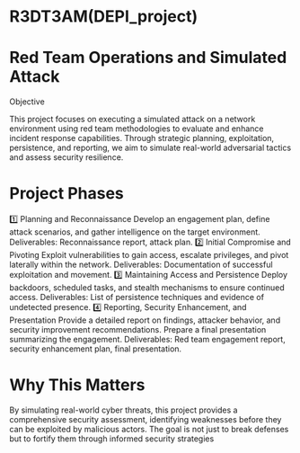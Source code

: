# R3DT3AM(DEPI_project)
# Red Team Operations and Simulated Attack

Objective


This project focuses on executing a simulated attack on a network environment using red team methodologies to evaluate and enhance incident response capabilities. Through strategic planning, exploitation, persistence, and reporting, we aim to simulate real-world adversarial tactics and assess security resilience.

# Project Phases
1️⃣ Planning and Reconnaissance
Develop an engagement plan, define attack scenarios, and gather intelligence on the target environment.
Deliverables: Reconnaissance report, attack plan.
2️⃣ Initial Compromise and Pivoting
Exploit vulnerabilities to gain access, escalate privileges, and pivot laterally within the network.
Deliverables: Documentation of successful exploitation and movement.
3️⃣ Maintaining Access and Persistence
Deploy backdoors, scheduled tasks, and stealth mechanisms to ensure continued access.
Deliverables: List of persistence techniques and evidence of undetected presence.
4️⃣ Reporting, Security Enhancement, and Presentation
Provide a detailed report on findings, attacker behavior, and security improvement recommendations.
Prepare a final presentation summarizing the engagement.
Deliverables: Red team engagement report, security enhancement plan, final presentation.

# Why This Matters
By simulating real-world cyber threats, this project provides a comprehensive security assessment, identifying weaknesses before they can be exploited by malicious actors. The goal is not just to break defenses but to fortify them through informed security strategies
